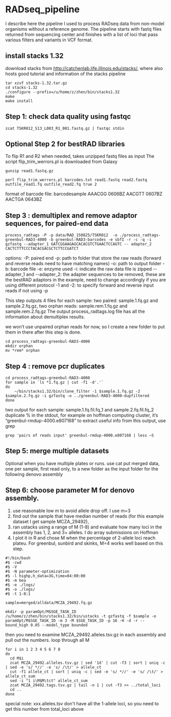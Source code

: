 # RADseq_pipeline
I describe here the pipeline I used to process RADseq data from non-model organisms without a reference genome. The pipeline starts with fastq files returned from sequencing center and finishes with a list of loci that pass various filters and variants in VCF format.

## install stacks 1.32
download stacks from http://catchenlab.life.illinois.edu/stacks/, where also hosts good tutorial and information of the stacks pipeline

```
tar xzvf stacks-1.32.tar.gz
cd stacks-1.32
./configure --prefix=/u/home/z/zhen/bin/stacks1.32
make
make install
```

## Step 1: check data quality using fastqc
```
zcat TSKR012_S13_L003_R1_001.fastq.gz | fastqc stdin
```

## Optional Step 2 for bestRAD libraries
To flip R1 and R2 when needed, takes unzipped fastq files as input
The script flip_trim_werrors.pl is downloaded from Galaxy
```
gunzip read1.fastq.gz

perl flip_trim_werrors.pl barcodes.txt read1.fastq read2.fastq outfile_read1.fq outfile_read2.fq true 2
```
format of barcode file: barcode<tab>sample
AAACGG  0606BZ
AACGTT  0607BZ
AACTGA  0643BZ

## Step 3 : demultiplex and remove adaptor sequences, for paired-end data
```
process_radtags -P -p data/RAD_150825/TSKR012  -o ./process_radtags-greenbul-RAD3-4000 -b greenbul-RAD3-barcodes -e sbfI -r -c -q -i gzfastq --adapter_1 GATCGGAAGAGCACACGTCTGAACTCCAGTC -- adapter_2 CACTCTTTCCCTACACGACGCTCTTCCGATCT
```
options: 
-P: paired end
-p: path to folder that store the raw reads (forward and reverse reads need to have matching names)
-o: path to output folder
-b: barcode file
-e: enzyme used
-i: indicate the raw data file is zipped
--adapter_1 and --adapter_2: the adapter sequences to be removed, these are the bestRAD adaptors in the example, need to change accordingly if you are using different protocol
-1 and -2: to specify forward and reverse input reads if not using -p

This step outputs 4 files for each sample:
two paired: sample.1.fq.gz and sample.2.fq.gz, 
two orphan reads: sample.rem.1.fq.gz and sample.rem.2.fq.gz
The output process_radtags.log file has all the information about demultiplex results.

we won’t use unpaired orphan reads for now, so I create a new folder to put them in there after this step is done.
```
cd process_radtags-greenbul-RAD3-4000
mkdir orphan
mv *rem* orphan
```

## Step 4 : remove pcr duplicates
```
cd process_radtags-greenbul-RAD3-4000
for sample in `ls *1.fq.gz | cut -f1 -d'.'`
do
    ~/bin/stacks1.32/bin/clone_filter -1 $sample.1.fq.gz -2 $sample.2.fq.gz -i gzfastq -o ../greenbul-RAD3-4000-dupfiltered
done
```
two output for each sample: sample.1.fq.fil.fq_1 and sample.2.fq.fil.fq_2
duplicate % in the stdout, for example on hoffman computing cluster, it’s “greenbul-rmdup-4000.e807168”
to extract useful info from this output, use grep
```
grep 'pairs of reads input' greenbul-rmdup-4000.e807168 | less –S
```

## Step 5: merge multiple datasets 
Optional when you have multiple plates or runs. use cat
put merged data, one per sample, first read only, to a new folder as the input folder for the following denovo assembly

## Step 6: choose parameter M for denovo assembly. 
1. use reasonable low m to avoid allele drop off. I use m=3
2. find out the sample that have median number of reads (for this example dataset I get sample MCZA_29492), 
3. ran ustacks using a range of M (1-8) and evaluate how many loci in the assembly has 1, 2, and 3+ alleles. I do array submissions on Hoffman
4. I plot it in R and chose M when the percentage of 2-allele loci reach plateu. For greenbul, sunbird and skinks, M=4 works well based on this step. 
```
#!/bin/bash
#$ -cwd
#$ -V
#$ -N parameter-optimization
#$ -l highp,h_data=3G,time=04:00:00
#$ -m bea
#$ -e ./logs/
#$ -o ./logs/
#$ -t 1-8:1

sample=merged/alldata/MCZA_29492.fq.gz

mkdir -p paramOpt/M$SGE_TASK_ID
/u/home/z/zhen/bin/stacks1.32/bin/ustacks -t gzfastq -f $sample -o paramOpt/M$SGE_TASK_ID -m 3 -M $SGE_TASK_ID -p 16 -H -d -r --bound_high 0.05 --model_type bounded
```
then you need to examine MCZA_29492.alleles.tsv.gz in each assembly and pull out the numbers. loop through all M
```
for i in 1 2 3 4 5 6 7 8
do
  cd M$i
  zcat MCZA_29492.alleles.tsv.gz | sed '1d' | cut -f3 | sort | uniq -c | sed -e 's/ *//' -e 's/ /\t/' > allele_ct
  cut -f1 allele_ct | sort | uniq -c | sed -e 's/ *//' -e 's/ /\t/' > allele_ct_sum
  sed -i "1 i\M$M\tct" allele_ct_sum 
  zcat MCZA_29492.tags.tsv.gz | tail -n 1 | cut -f3 >> ../total_loci 
  cd ..
done
```
special note: xxx.alleles.tsv don't have all the 1-allele loci, so you need to get this number from total_loci above



